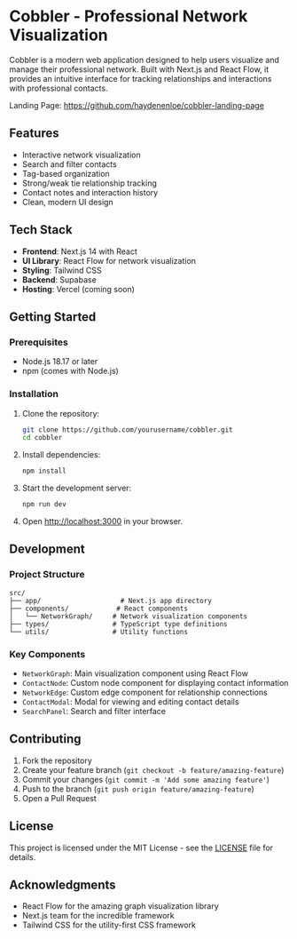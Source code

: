# Cobbler - Professional Network Visualization

Cobbler is a modern web application designed to help users visualize and manage their professional network. Built with Next.js and React Flow, it provides an intuitive interface for tracking relationships and interactions with professional contacts.

Landing Page:
https://github.com/haydenenloe/cobbler-landing-page

## Features

- Interactive network visualization
- Search and filter contacts
- Tag-based organization
- Strong/weak tie relationship tracking
- Contact notes and interaction history
- Clean, modern UI design

## Tech Stack

- **Frontend**: Next.js 14 with React
- **UI Library**: React Flow for network visualization
- **Styling**: Tailwind CSS
- **Backend**: Supabase
- **Hosting**: Vercel (coming soon)

## Getting Started

### Prerequisites

- Node.js 18.17 or later
- npm (comes with Node.js)

### Installation

1. Clone the repository:

   ```bash
   git clone https://github.com/yourusername/cobbler.git
   cd cobbler
   ```

2. Install dependencies:

   ```bash
   npm install
   ```

3. Start the development server:

   ```bash
   npm run dev
   ```

4. Open [http://localhost:3000](http://localhost:3000) in your browser.

## Development

### Project Structure

```
src/
├── app/                    # Next.js app directory
├── components/            # React components
│   └── NetworkGraph/     # Network visualization components
├── types/                # TypeScript type definitions
└── utils/                # Utility functions
```

### Key Components

- `NetworkGraph`: Main visualization component using React Flow
- `ContactNode`: Custom node component for displaying contact information
- `NetworkEdge`: Custom edge component for relationship connections
- `ContactModal`: Modal for viewing and editing contact details
- `SearchPanel`: Search and filter interface

## Contributing

1. Fork the repository
2. Create your feature branch (`git checkout -b feature/amazing-feature`)
3. Commit your changes (`git commit -m 'Add some amazing feature'`)
4. Push to the branch (`git push origin feature/amazing-feature`)
5. Open a Pull Request

## License

This project is licensed under the MIT License - see the [LICENSE](LICENSE) file for details.

## Acknowledgments

- React Flow for the amazing graph visualization library
- Next.js team for the incredible framework
- Tailwind CSS for the utility-first CSS framework
